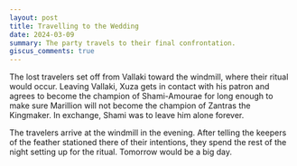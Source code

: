 ```yaml
---
layout: post
title: Travelling to the Wedding
date: 2024-03-09
summary: The party travels to their final confrontation.
giscus_comments: true
---
```


The lost travelers set off from Vallaki toward the windmill, where their ritual would occur.
Leaving Vallaki, Xuza gets in contact with his patron and agrees to become the champion of Shami-Amourae for long enough to make sure Marillion will not become the champion of Zantras the Kingmaker. In exchange, Shami was to leave him alone forever.

The travelers arrive at the windmill in the evening. After telling the keepers of the feather stationed there
of their intentions, they spend the rest of the night setting up for the ritual. Tomorrow would be a big day.
